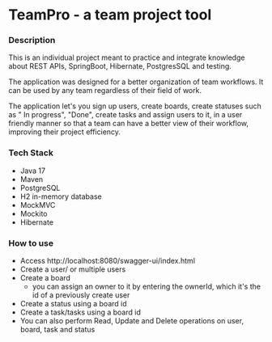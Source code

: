 # TeamPro - a team project tool

### Description
This is an individual project meant to practice and integrate knowledge about REST APIs, SpringBoot, Hibernate, PostgresSQL and testing.

The application was designed for a better organization of team workflows. It can be used by any team regardless of their field of work.

The application let's you sign up users, create boards, create statuses such as " In progress", "Done", create tasks and assign users to it, in a user friendly manner so that a team can have a better view of their workflow, improving their project efficiency.


### Tech Stack
- Java 17
- Maven
- PostgreSQL
- H2 in-memory database
- MockMVC
- Mockito
- Hibernate
  

### How to use

- Access http://localhost:8080/swagger-ui/index.html
- Create a user/ or multiple users
- Create a board
    - you can assign an owner to it by entering the ownerId, which it's the id of a previously create user
- Create a status using a board id    
- Create a task/tasks using a board id
- You can also perform Read, Update and Delete operations on user, board, task and status
